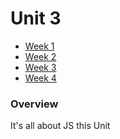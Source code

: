 # Unit 3

* [Week 1](week_1)
* [Week 2](week_2)
* [Week 3](week_3)
* [Week 4](week_4/README.md)

### Overview
It's all about JS this Unit
